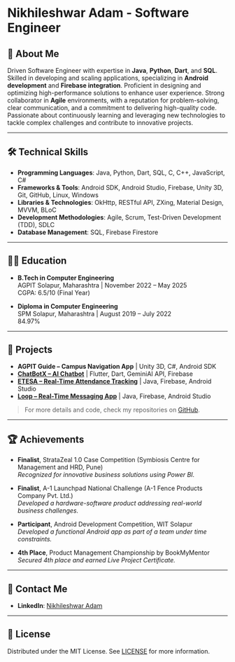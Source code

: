 # Nikhileshwar Adam - Software Engineer

## 📜 About Me
Driven Software Engineer with expertise in **Java**, **Python**, **Dart**, and **SQL**. Skilled in developing and scaling applications, specializing in **Android development** and **Firebase integration**. Proficient in designing and optimizing high-performance solutions to enhance user experience. Strong collaborator in **Agile** environments, with a reputation for problem-solving, clear communication, and a commitment to delivering high-quality code. Passionate about continuously learning and leveraging new technologies to tackle complex challenges and contribute to innovative projects.

---

## 🛠️ Technical Skills
- **Programming Languages**: Java, Python, Dart, SQL, C, C++, JavaScript, C#
- **Frameworks & Tools**: Android SDK, Android Studio, Firebase, Unity 3D, Git, GitHub, Linux, Windows
- **Libraries & Technologies**: OkHttp, RESTful API, ZXing, Material Design, MVVM, BLoC
- **Development Methodologies**: Agile, Scrum, Test-Driven Development (TDD), SDLC
- **Database Management**: SQL, Firebase Firestore

---

## 🧑‍💻 Education
- **B.Tech in Computer Engineering**  
  AGPIT Solapur, Maharashtra | November 2022 – May 2025  
  CGPA: 6.5/10 (Final Year)

- **Diploma in Computer Engineering**  
  SPM Solapur, Maharashtra | August 2019 – July 2022  
  84.97%

---

## 📂 Projects
- **AGPIT Guide – Campus Navigation App** | Unity 3D, C#, Android SDK  
- [**ChatBotX – AI Chatbot**](https://github.com/IJNikhil/fluttergemini) | Flutter, Dart, GeminiAI API, Firebase  
- [**ETESA – Real-Time Attendance Tracking**](https://github.com/IJNikhil/ETESA) | Java, Firebase, Android Studio  
- [**Loop – Real-Time Messaging App**](https://github.com/IJNikhil/Loop) | Java, Firebase, Android Studio  

> For more details and code, check my repositories on [GitHub](https://github.com/yourusername).

---

## 🏆 Achievements
- **Finalist**, StrataZeal 1.0 Case Competition (Symbiosis Centre for Management and HRD, Pune)  
  *Recognized for innovative business solutions using Power BI.* 
  
- **Finalist**, A-1 Launchpad National Challenge (A-1 Fence Products Company Pvt. Ltd.)  
  *Developed a hardware-software product addressing real-world business challenges.*

- **Participant**, Android Development Competition, WIT Solapur  
  *Developed a functional Android app as part of a team under time constraints.*

- **4th Place**, Product Management Championship by BookMyMentor  
  *Secured 4th place and earned Live Project Certificate.*

---

## 🔗 Contact Me
- **LinkedIn**: [Nikhileshwar Adam](https://www.linkedin.com/in/nikhileshwar-adam/)


---

## 📄 License
Distributed under the MIT License. See [LICENSE](LICENSE) for more information.

